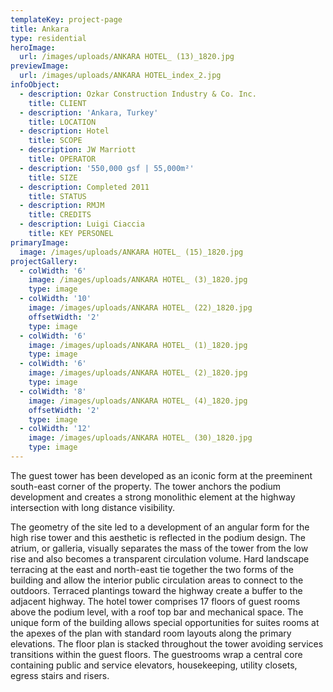 ```yaml
---
templateKey: project-page
title: Ankara
type: residential
heroImage:
  url: /images/uploads/ANKARA HOTEL_ (13)_1820.jpg
previewImage:
  url: /images/uploads/ANKARA HOTEL_index_2.jpg
infoObject:
  - description: Ozkar Construction Industry & Co. Inc.
    title: CLIENT
  - description: 'Ankara, Turkey'
    title: LOCATION
  - description: Hotel
    title: SCOPE
  - description: JW Marriott
    title: OPERATOR
  - description: '550,000 gsf | 55,000m²'
    title: SIZE
  - description: Completed 2011
    title: STATUS
  - description: RMJM
    title: CREDITS
  - description: Luigi Ciaccia
    title: KEY PERSONEL
primaryImage:
  image: /images/uploads/ANKARA HOTEL_ (15)_1820.jpg
projectGallery:
  - colWidth: '6'
    image: /images/uploads/ANKARA HOTEL_ (3)_1820.jpg
    type: image
  - colWidth: '10'
    image: /images/uploads/ANKARA HOTEL_ (22)_1820.jpg
    offsetWidth: '2'
    type: image
  - colWidth: '6'
    image: /images/uploads/ANKARA HOTEL_ (1)_1820.jpg
    type: image
  - colWidth: '6'
    image: /images/uploads/ANKARA HOTEL_ (2)_1820.jpg
    type: image
  - colWidth: '8'
    image: /images/uploads/ANKARA HOTEL_ (4)_1820.jpg
    offsetWidth: '2'
    type: image
  - colWidth: '12'
    image: /images/uploads/ANKARA HOTEL_ (30)_1820.jpg
    type: image
---
```

The guest tower has been developed as an iconic form at the preeminent south-east corner of the property. The tower anchors the podium development and creates a strong monolithic element at the highway intersection with long distance visibility.

The geometry of the site led to a development of an angular form for the high rise tower and this aesthetic is reflected in the podium design. The atrium, or galleria, visually separates the mass of the tower from the low rise and also becomes a transparent circulation volume. Hard landscape terracing at the east and north-east tie together the two forms of the building and allow the interior public circulation areas to connect to the outdoors. Terraced plantings toward the highway create a buffer to the adjacent highway. The hotel tower comprises 17 floors of guest rooms above the podium level, with a roof top bar and mechanical space. The unique form of the building allows special opportunities for suites rooms at the apexes of the plan with standard room layouts along the primary elevations. The floor plan is stacked throughout the tower avoiding services transitions within the guest floors. The guestrooms wrap a central core containing public and service elevators, housekeeping, utility closets, egress stairs and risers.
